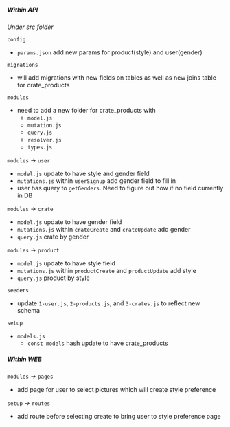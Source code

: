 ##### Within API
*Under src folder*

`config`
  - `params.json` add new params for product(style) and user(gender)

`migrations`
  - will add migrations with new fields on tables as well as new joins table
    for crate_products

`modules`
  - need to add a new folder for crate_products with
    - `model.js`
    - `mutation.js`
    - `query.js`
    - `resolver.js`
    - `types.js`

`modules` -> `user`
  - `model.js` update to have style and gender field
  - `mutations.js` within `userSignup` add gender field to fill in
  - user has query to `getGenders`. Need to figure out how if no field currently in DB

`modules` -> `crate`
  - `model.js` update to have gender field
  - `mutations.js` within `crateCreate` and `crateUpdate` add gender
  - `query.js` crate by gender

`modules` -> `product`
  - `model.js` update to have style field
  - `mutations.js` within `productCreate` and `productUpdate` add style
  - `query.js` product by style

`seeders`
  - update `1-user.js`, `2-products.js`, and `3-crates.js` to reflect new schema

`setup`
  - `models.js`
    - `const models` hash update to have crate_products


##### Within WEB

`modules` -> `pages`
  - add page for user to select pictures which will create style preference

 `setup` -> `routes`
  - add route before selecting create to bring user to style preference page
